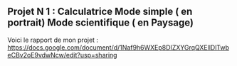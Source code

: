 ## Projet N 1 : Calculatrice  Mode simple ( en portrait)  Mode scientifique ( en Paysage)
Voici le rapport de mon projet :
https://docs.google.com/document/d/1Naf9h6WXEp8DIZXYGrqQXEllDlTwbeCBv2oE9vdwNcw/edit?usp=sharing
